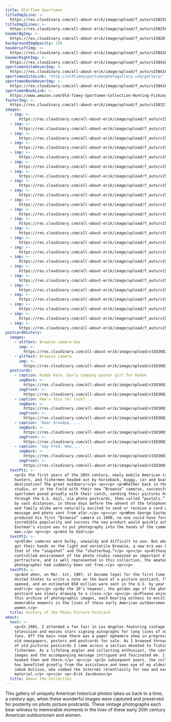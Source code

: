 ```yaml
---
title: Old-Time Sportsmen
titleImg1Line: >-
  https://res.cloudinary.com/all-about-erik/image/upload/f_auto/v1582585215/Collections/06%20Old-Time%20Sportsmen/title-old-time-sportsmen-black-1line_sbvolx.png
titleImg2Lines: >-
  https://res.cloudinary.com/all-about-erik/image/upload/f_auto/v1582585215/Collections/06%20Old-Time%20Sportsmen/title-old-time-sportsmen-black-2lines_c6verf.png
headerBgImg: >-
  https://res.cloudinary.com/all-about-erik/image/upload/f_auto/v1582072594/Collections/06%20Old-Time%20Sportsmen/banner-old-time-sportsmen_hwvmig.png
backgroundImgOpacity: 100
headerLeftImg: >-
  https://res.cloudinary.com/all-about-erik/image/upload/f_auto/v1584182010/Collections/06%20Old-Time%20Sportsmen/hunter_jcfk7z.png
headerRightImg: >-
  https://res.cloudinary.com/all-about-erik/image/upload/f_auto/v1584182010/Collections/06%20Old-Time%20Sportsmen/ducks_enicsy.png
sportsmenSiteHoverImg: >-
  https://res.cloudinary.com/all-about-erik/image/upload/f_auto/v1584183192/Collections/06%20Old-Time%20Sportsmen/flyline_ckmhvu.png
sportsmenSiteLink: 'http://oldtimeysportsmenphotogallery.com/gallery/'
sportsmenBookHoverImg: >-
  https://res.cloudinary.com/all-about-erik/image/upload/f_auto/v1584183232/Collections/06%20Old-Time%20Sportsmen/old-log-cabin_kaeizd.png
sportsmenBookLink: >-
  https://www.amazon.com/Old-Timey-Sportsmen-Collection-Hunting-Fishing-ebook/dp/B07DH1WN4H/
footerImg: >-
  https://res.cloudinary.com/all-about-erik/image/upload/f_auto/v1583278416/Collections/OldTimeSportsmen_collection_footer_av7yua.jpg
images:
  - img: >-
      https://res.cloudinary.com/all-about-erik/image/upload/f_auto/v1582073037/Collections/06%20Old-Time%20Sportsmen/01-002_dp0pa8.jpg
  - img: >-
      https://res.cloudinary.com/all-about-erik/image/upload/f_auto/v1582073037/Collections/06%20Old-Time%20Sportsmen/02-025_j9fhi3.jpg
  - img: >-
      https://res.cloudinary.com/all-about-erik/image/upload/f_auto/v1582073038/Collections/06%20Old-Time%20Sportsmen/03-431_s0mvbd.jpg
  - img: >-
      https://res.cloudinary.com/all-about-erik/image/upload/f_auto/v1582073045/Collections/06%20Old-Time%20Sportsmen/04-1153_flq4hv.jpg
  - img: >-
      https://res.cloudinary.com/all-about-erik/image/upload/f_auto/v1582073038/Collections/06%20Old-Time%20Sportsmen/05-1412_ohp9lr.jpg
  - img: >-
      https://res.cloudinary.com/all-about-erik/image/upload/f_auto/v1582073037/Collections/06%20Old-Time%20Sportsmen/06-764_fbloex.jpg
  - img: >-
      https://res.cloudinary.com/all-about-erik/image/upload/f_auto/v1582073040/Collections/06%20Old-Time%20Sportsmen/07-340_gvyflg.jpg
  - img: >-
      https://res.cloudinary.com/all-about-erik/image/upload/f_auto/v1582073040/Collections/06%20Old-Time%20Sportsmen/08-5452_pvoojz.jpg
  - img: >-
      https://res.cloudinary.com/all-about-erik/image/upload/f_auto/v1582073038/Collections/06%20Old-Time%20Sportsmen/09-189-2_ucvpnu.jpg
  - img: >-
      https://res.cloudinary.com/all-about-erik/image/upload/f_auto/v1582073040/Collections/06%20Old-Time%20Sportsmen/10-183_kmntcp.jpg
  - img: >-
      https://res.cloudinary.com/all-about-erik/image/upload/f_auto/v1582073042/Collections/06%20Old-Time%20Sportsmen/11-058_d7l7a6.jpg
  - img: >-
      https://res.cloudinary.com/all-about-erik/image/upload/f_auto/v1582073041/Collections/06%20Old-Time%20Sportsmen/12-470_zpyzsv.jpg
  - img: >-
      https://res.cloudinary.com/all-about-erik/image/upload/f_auto/v1582073043/Collections/06%20Old-Time%20Sportsmen/13-889_e2twg3.jpg
  - img: >-
      https://res.cloudinary.com/all-about-erik/image/upload/f_auto/v1582073042/Collections/06%20Old-Time%20Sportsmen/14-925_w6xntg.jpg
  - img: >-
      https://res.cloudinary.com/all-about-erik/image/upload/f_auto/v1582073042/Collections/06%20Old-Time%20Sportsmen/15-604_nfsrqu.jpg
  - img: >-
      https://res.cloudinary.com/all-about-erik/image/upload/f_auto/v1582073044/Collections/06%20Old-Time%20Sportsmen/16-1413_wsycu2.jpg
  - img: >-
      https://res.cloudinary.com/all-about-erik/image/upload/f_auto/v1582073044/Collections/06%20Old-Time%20Sportsmen/17-300_fsrntb.jpg
  - img: >-
      https://res.cloudinary.com/all-about-erik/image/upload/f_auto/v1582073044/Collections/06%20Old-Time%20Sportsmen/18-702_ubvega.jpg
  - img: >-
      https://res.cloudinary.com/all-about-erik/image/upload/f_auto/v1582073045/Collections/06%20Old-Time%20Sportsmen/19-573_iznem7.jpg
  - img: >-
      https://res.cloudinary.com/all-about-erik/image/upload/f_auto/v1582073045/Collections/06%20Old-Time%20Sportsmen/20-276_d9fbkj.jpg
  - img: >-
      https://res.cloudinary.com/all-about-erik/image/upload/f_auto/v1582073046/Collections/06%20Old-Time%20Sportsmen/21-027_24x16_bdmaty.jpg
  - img: >-
      https://res.cloudinary.com/all-about-erik/image/upload/f_auto/v1582073213/Collections/06%20Old-Time%20Sportsmen/22-996_tljsts.jpg
  - img: >-
      https://res.cloudinary.com/all-about-erik/image/upload/f_auto/v1582073212/Collections/06%20Old-Time%20Sportsmen/23-653_xsqemq.jpg
postcardHistory:
  images:
    - altText: Brownie camera box
      img: >-
        https://res.cloudinary.com/all-about-erik/image/upload/v1583082619/Collections/06%20Old-Time%20Sportsmen/browniebox_apabx5.png
    - altText: Brownie camera
      img: >-
        https://res.cloudinary.com/all-about-erik/image/upload/v1583082619/Collections/06%20Old-Time%20Sportsmen/browniecamera_iji3vd.png
  postcards:
    - caption: Kodak Kate. Early company poster girl for Kodak
      imgBack: >-
        https://res.cloudinary.com/all-about-erik/image/upload/v1583083148/Collections/06%20Old-Time%20Sportsmen/postcards/postcard01-kate1017-back_xgx6st.jpg
      imgFront: >-
        https://res.cloudinary.com/all-about-erik/image/upload/v1583083148/Collections/06%20Old-Time%20Sportsmen/postcards/postcard01-kate1017-front_tbtupk.jpg
    - caption: How's this for luck?...
      imgBack: >-
        https://res.cloudinary.com/all-about-erik/image/upload/v1583083148/Collections/06%20Old-Time%20Sportsmen/postcards/postcard02-luck1466-back_beyhgn.jpg
      imgFront: >-
        https://res.cloudinary.com/all-about-erik/image/upload/v1583083148/Collections/06%20Old-Time%20Sportsmen/postcards/postcard02-luck1466-front_ljlw4w.jpg
    - caption: 'Dear Grandpa, ...'
      imgBack: >-
        https://res.cloudinary.com/all-about-erik/image/upload/v1583083148/Collections/06%20Old-Time%20Sportsmen/postcards/postcard03-grandpa027-back_qpccou.jpg
      imgFront: >-
        https://res.cloudinary.com/all-about-erik/image/upload/v1583083148/Collections/06%20Old-Time%20Sportsmen/postcards/postcard03-grandpa027-front_douxhz.jpg
    - caption: 'Say Fred, How....'
      imgBack: >-
        https://res.cloudinary.com/all-about-erik/image/upload/v1583083149/Collections/06%20Old-Time%20Sportsmen/postcards/postcard04-fred648-back_y3wrvs.jpg
      imgFront: >-
        https://res.cloudinary.com/all-about-erik/image/upload/v1583083149/Collections/06%20Old-Time%20Sportsmen/postcards/postcard04-fred648-front_xkzrlh.jpg
  textPt1: >-
    <p>In the first years of the 20th century, newly mobile American travellers,
    hunters, and fishermen headed out by horseback, buggy, car and boat. Their
    destination? The great outdoors!</p> <p></p> <p>Whether back in the photo
    studio, or in the field with their new “Brownie” cameras, successful
    sportsmen posed proudly with their catch, sending their pictures home
    through the U.S. mail, via photo postcards, then called “postals.” Separated
    by vast distances, in those days before the advent of the telephone, friends
    and family alike were naturally excited to send or receive a card with a
    message and photo sent from afar.</p> <p></p> <p>When George Eastman
    produced his first “Brownie” camera in 1900, no one could have foreseen the
    incredible popularity and success the new product would quickly achieve!
    Eastman’s vision was to put photography into the hands of the common
    man.</p> <p></p> <p>And he did!</p>
  textPt2: >-
    <p>Older cameras were bulky, unwieldy and difficult to use. But when people
    got their hands on the light and versatile Brownie, a new era was born -
    that of the “snapshot” and the “shutterbug.”</p> <p></p> <p>Although the
    controlled environment of the photo studio remained an important element in
    portraiture, and is well represented in this collection, the amateur
    photographer had suddenly been set free.</p> <p></p>    
  textPt3: >-
    <p>And when, on Mar. 1st, 1907, it became legal for the first time in the
    United States to write a note on the back of a picture postcard, floodgates
    opened, and an estimated 650 million were sent in the U.S. by year's
    end!</p> <p></p> <p>By the 20’s however, the golden age of the photo
    postcard was slowly drawing to a close.</p> <p></p> <p>Please enjoy browsing
    this archive of photographic images, each bearing witness to exciting and
    memorable moments in the lives of these early American outdoorsmen and
    women.</p>
  title: History of the Photo Picture Postcard
about:
  text: >-
    <p>In 2001, I attended a fan fair in Los Angeles featuring vintage
    television and movies stars signing autographs for long lines of nostalgic
    fans. Off the main room there was a paper ephemera show in progress, with
    old newspapers, posters and postcards for sale. As I browsed through a box
    of old pictures postcards I came across a section devoted to fishing and
    fishermen. As a lifelong angler and collecting enthusiast, the century old
    images and the accompanying message intrigued and fascinated me. I was
    hooked then and there.</p> <p></p> <p>In subsequent years, the collection
    has benefited greatly from the assistance and keen eye of my oldest son
    Jakob Dulisse, who combed the Internet relentlessly for new and exciting
    material.</p> <p></p> <p>-Erik Jacobsen</p>
  title: About the Collection
---
```

This gallery of uniquely American historical photos takes us back to a time, a century ago, when these wonderful images were captured and preserved for posterity on photo picture postcards. These vintage photographs each bear witness to memorable moments in the lives of these early 20th century American outdoorsmen and women.
